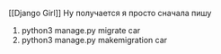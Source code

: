 [[Django Girl]]
Ну получается я просто сначала пишу 
1) python3 manage.py migrate car
2) python3 manage.py makemigration car
